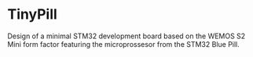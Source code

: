 # TinyPill
Design of a minimal STM32 development board based on the WEMOS S2 Mini form factor featuring the microprossesor from the STM32 Blue Pill.
